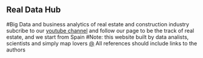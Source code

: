 ## Real Data Hub
#Big Data and business analytics of real estate and construction industry
subcribe to our [youtube channel](https://www.youtube.com/@RealDataChannel) 
and follow our page to be the track of real estate,
and we start from Spain
#Note: this website built by data analists, scientists and simply map lovers [@](https://github.com/RomanDataLab)
All references should include links to the authors

